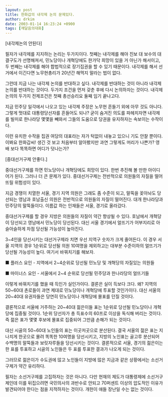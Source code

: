 ```yaml
---
layout: post
title: 한화갑의 내각제 논의 문제있다.
author: drkim
date: 2003-01-14 16:23:24 +0900
tags: [깨달음의대화]
---
```

[내각제논의 안된다]
  

  
필자가 내각제를 지지하는 논리는 두가지이다. 첫째는 내각제를 해야 진보 대 보수의 대결구도가 선명해져서, 민노당이나 개혁당에도 한가닥 희망이 있을 거 아닌가 해서이고, 두 번째는 내각제를 해야 합법적으로 장기집권을 할 수 있기 때문이다. 내각제를 해서 선거에서 이긴다면 노무현총리가 20년간 해먹지 말라는 법이 없다.
  

  
그런데 지금 나는 내각제 논의를 반대하고 싶다. 내각제를 반대하는 것이 아니라 내각제 논의를 반대하는 것이다. 두가지 조건을 먼저 갖춘 후에 다시 논의하자는 것이다. 내각제 논의의 두가지 전제조건은 첫째 총선승리요 둘째 임기 끝나고다.
  

  
지금 민주당 일각에서 나오고 있는 내각제 주장은 노무현 흔들기 외에 아무 것도 아니다. 그렇게 멋대로 대통령당선자를 흔들어도 되나? 굳이 숨겨진 의도를 파헤치자면 내각제를 빌미로 한나라당 몇몇을 빼와서 그들의 도움으로 당권을 유지하자는 속보이는 수작이다.
  

  
이런 유치한 수작을 집권 여당의 대표라는 자가 턱없이 내놓고 있으니 기도 안찰 뿐이다. 이봐요 한화갑씨! 생긴 것 보고 처음부터 알아봤지만 과연 그렇게도 머리가 나쁜가? 영배 보다 똑똑하면 어디가 덧나는가?
  

  
[중대선거구제 안좋다.]
  

  
중대선거구제를 하면 민노당이나 개혁당에도 희망이 있다. 한번 추진해 볼 만한 아이디어가 된다. 그러나 더 큰 문제가 있다. 중대선거구제는 전반적으로 의원들의 자질을 떨어뜨릴 위험성이 있다.
  

  
지금 경쟁이 치열한 서울, 경기 지역 의원은 그래도 좀 수준이 되고, 말뚝을 꽂아놔도 당선되는 영남과 호남출신 의원은 전반적으로 의원들의 자질이 떨어진다. 대개 한나라당과 민주당의 말뚝들이다. 이름값 하는 인재들은 서울, 경기로 올라갔다.
  

  
중대선거구제를 할 경우 지방은 의원들의 자질이 약간 향상될 수 있다. 호남에서 개혁당이 당선되고 영남에서 민노당이 당선된다. 대신 서울 경기에서 얼뜨기가 어부지리로 아슬아슬하게 차점 당선될 가능성이 높아진다.
  

  
3~4인을 당선시키는 대선거구제라 치면 우선 지역구 숫자가 크게 줄어든다. 이 경우 서울 지역의 경우 1순위로 당선될 의원 10여명을 제외하고는 대부분 수준이하의 얼뜨기가 당선될 가능성이 높다. 여기서 바꿔치기를 해보자.
  

  
■ 플러스 요인 - 지역에서 2~4순위로 당선될 민노당 및 개혁당의 자질있는 의원들
  
■ 마이너스 요인 - 서울에서 2~4 순위로 당선될 민주당과 한나라당의 얼뜨기들
  

  
이렇게 바꿔치기를 했을 때 득인가 실인가이다. 결론은 실이 득보다 크다. 왜? 지역의 50~60대 촌로들이 과연 제대로 민노당이나 개혁당에 투표할 것인가이다. 대신 서울의 20~40대 유권자들은 당연히 민노당이나 개혁당에 몰표를 던질 것이다.
  

  
결론적으로 서울에 거주하는 20~40대 젊은이들 표는 1순위로 당선될 민노당이나 개혁당에 집중될 것이다. 1순위 당선자가 총 득표수의 60프로 이상을 독식해 버리는 것이다. 즉 젊은 표가 몇몇 후보에 몰표로 집중되어 그만큼 손해가 되는 것이다.
  

  
대신 시골의 50~60대 노인들의 표는 이곳저곳으로 분산된다. 결국 서울의 젊은 표는 지나치게 한곳으로 몰려 똑똑한 10여명을 당선시키고, 지방의 노인표는 골고루 분산되어 수백명의 말뚝들과 보릿자루들을 당선시키는 것이다. 결론적으로 서울, 경기의 젊은이는 한 표를 투표하고 시골의 노인들은 두 표를 투표한 결과가 나오게 되는 것이다.
  

  
그러므로 젊은이가 수도권에 많고 노인들이 지방에 많은 지금과 같은 상황에서는 소선거구제가 약간 유리하다.
  

  
필자는 소선거구제를 고집하자는 것은 아니다. 다만 현재의 제도가 대통령제에 소선거구제인데 이를 뒤집으려면 국민의사의 과반수로 안되고 70퍼센트 이상의 압도적인 이유가 발견되어야 한다는 점을 지적하자는 것이다. 개헌이 애들 장난일 수는 없는 것이다.